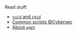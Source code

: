 Read stuff:

- [`suid` and `sgid`](https://linuxhandbook.com/suid-sgid-sticky-bit/)
- [Common scripts @Cybersec](https://github.com/Cerbersec/scripts/tree/master)
- [About `wget`](https://www.tecmint.com/10-wget-command-examples-in-linux/)